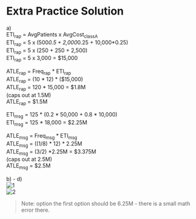 # Extra Practice Solution
a)  
ETI<sub>rap</sub> = AvgPatients x AvgCost<sub>classA</sub>  
ETI<sub>rap</sub> = 5 x (500*0.5 + 2,000*0.25 + 10,000*0.25)  
ETI<sub>rap</sub> = 5 x (250 + 250 + 2,500)  
ETI<sub>rap</sub> = 5 x 3,000 = $15,000 


ATLE<sub>rap</sub> = Freq<sub>rap</sub> * ETI<sub>rap</sub>  
ATLE<sub>rap</sub> = (10 * 12) * ($15,000)   
ATLE<sub>rap</sub> = 120 * 15,000 = $1.8M     
(caps out at 1.5M)   
ATLE<sub>rap</sub> = $1.5M  

ETI<sub>msg</sub> = 125 * (0.2 * 50,000 + 0.8 * 10,000)  
ETI<sub>msg</sub> = 125 * 18,000 = $2.25M  

ATLE<sub>msg</sub> = Freq<sub>msg</sub> * ETI<sub>msg</sub>  
ATLE<sub>msg</sub> = ((1/8) * 12) * 2.25M  
ATLE<sub>msg</sub> = (3/2) *2.25M = $3.375M   
(caps out at 2.5M)  
ATLE<sub>msg</sub> = $2.5M  

b) - d)  
![1](practice-solution1.png)  
![2](practice-solution2.png)   
> Note: option the first option should be 6.25M - there is a small math error there.
